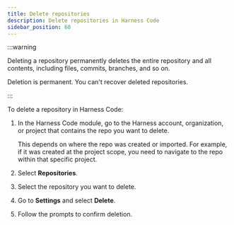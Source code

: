 ```yaml
---
title: Delete repositories
description: Delete repositories in Harness Code
sidebar_position: 60
---
```


:::warning

Deleting a repository permanently deletes the entire repository and all contents, including files, commits, branches, and so on.

Deletion is permanent. You can't recover deleted repositories.

:::

To delete a repository in Harness Code:

1. In the Harness Code module, go to the Harness account, organization, or project that contains the repo you want to delete.

   This depends on where the repo was created or imported. For example, if it was created at the project scope, you need to navigate to the repo within that specific project.

2. Select **Repositories**.
3. Select the repository you want to delete.
4. Go to **Settings** and select **Delete**.
5. Follow the prompts to confirm deletion.

